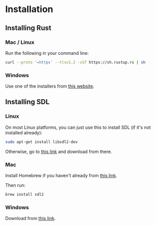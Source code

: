 # Installation

## Installing Rust

### Mac / Linux

Run the following in your command line:

```sh
curl --proto '=https' --tlsv1.2 -sSf https://sh.rustup.rs | sh
```

### Windows

Use one of the installers from [this website](https://forge.rust-lang.org/infra/other-installation-methods.html#other-ways-to-install-rustup).

## Installing SDL

### Linux

On most Linux platforms, you can just use this to install SDL (if it's not installed already):

```sh
sudo apt-get install libsdl2-dev
```

Otherwise, go to [this link](https://github.com/libsdl-org/SDL/releases/tag/release-2.28.5) and download from there.

### Mac

Install Homebrew if you haven't already from [this link](https://github.com/Homebrew/brew/releases/latest).

Then run:

```sh
brew install sdl2
```

### Windows

Download from [this link](https://buildbot.libsdl.org/sdl-builds/sdl-visualstudio/?C=M;O=D).
